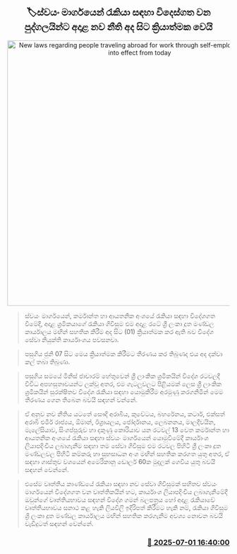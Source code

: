 <p align='center'><b><h2 align='center' title='New laws regarding people traveling abroad for work through self-employment come into effect from today'>🏷ස්වයං මාර්ගයෙන් රැකියා සඳහා විදෙස්ගත වන පුද්ගලයින්ට අදාළ නව නීති අද සිට ක්‍රියාත්මක වෙයි</h2></b></p>
<p align='center'><img src='https://helakuru.sgp1.cdn.digitaloceanspaces.com/esana/images/lib/foreign-employment-bureau.jpg' width='600' alt='New laws regarding people traveling abroad for work through self-employment come into effect from today'></p>

> ස්වයං මාර්ගයෙන්, කර්මාන්ත හා ආයතනික අංශයේ රැකියා සඳහා විදේශගත වීමේදී, අදාළ ශ්‍රමිකයාගේ රැකියා ගිවිසුම එම අදාළ රටේ ශ්‍රී ලංකා දූත මණ්ඩල කාර්යාලය මඟින් සහතික කිරීම අද සිට (01) ක්‍රියාත්මක කර ඇති බව විදේශ සේවා නියුක්ති කාර්යාංශය පවසනවා.

> පසුගිය ජුනි 07 සිට මෙය ක්‍රියාත්මක කිරීමට තීරණය කර තිබුණද එය අද දක්වා කල් තබා තිබුණා.

> පසුගිය සමයේ මිනිස් ජාවාරම් හේතුවෙන් ශ්‍රී ලාංකික ශ්‍රමිකයින් විදේශ රටවලදී විවිධ අපහසුතාවයන්ට ලක්වූ අතර, එම ගැටලුවලට පිළියමක් ලෙස ශ්‍රී ලාංකික ශ්‍රමිකයින් සුරක්ෂිතව විදේශ රැකියා සඳහා යොමුකිරීම අරමුණු කරගනිමින් මෙම තීරණය ගෙන තිබෙන බවයි සඳහන් වන්නේ.

> ඒ අනුව නව නීතිය යටතේ සෞදි අරාබිය, කුවේටය, බහරේනය, කටාර්, එක්සත් අරාබි එමීර් රාජ්‍යය, ඕමාන්, ඊශ්‍රායලය, ජෝර්දානය, ලෙබනනය, මාලදිවයින, මැලේසියාව, සිංගප්පූරුව හා දකුණු කොරියාව යන රටවල් 13 වෙත කර්මාන්ත හා ආයතනික අංශයේ රැකියා සඳහා ස්වයං මාර්ගයෙන් යොමුවීමේදී කාර්යාංශ ලියාපදිංචිය ලබාගැනීම සඳහා තම සේවා ගිවිසුම එම රටවල පිහිටි ශ්‍රී ලංකා දූත මණ්ඩලවල පිහිටි කම්කරු හා සුභසාධන අංශ මඟින් සහතික කරගත යුතු අතර, ඒ සඳහා ගාස්තුව වශයෙන් අමෙරිකානු ඩොලර් 60ක මුදලක් ගෙවිය යුතු බවයි සඳහන් වෙන්නේ.

> එසේම වෘත්තීය කාණ්ඩයේ රැකියා සඳහා නව සේවා ගිවිසුමක් සහිතව ස්වයං මාර්ගයෙන් විදේශගත වන වෘත්තිකයින් හට, කාර්යාංශ ලියාපදිංචිය ලබාගැනීමේදී ඔවුන්ගේ වෘත්තියභාවය සඳහන් විදේශ ගමන් බලපත්‍රය හෝ අදාළ රැකියාවේ වෘත්තීයභාවය සනාථ කළ හැකි ලියවිලි ඉදිරිපත් කිරීමට හැකි නම්, රැකියා ගිවිසුම ශ්‍රි ලංකා දූත මණ්ඩල කාර්යාලය මඟින් සහතික කරගැනීම අවශ්‍ය නොවන බවයි වැඩිදුටත් සඳහන් වෙන්නේ.



<h3 align='right'><a href='https://www.helakuru.lk/esana/p/111494/'>📅 2025-07-01 16:40:00</a></h3>
